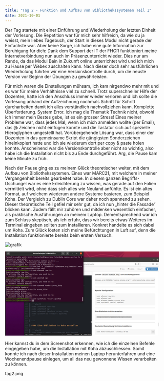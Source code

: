 ```yaml
---
title: "Tag 2 - Funktion und Aufbau von Bibliothekssystemen Teil 1"
date: 2021-10-01
---
```


Der Tag startete mit einer Einführung und Wiederholung der letzten Einheit der Vorlesung. Die Repetition war für mich sehr hilfreich, da wie du ja weisst, mein liebes Tagebuch, der Start in dieses Modul nicht gerade der Einfachste war. Aber keine Sorge, ich habe eine gute Information zur Beruhigung für dich: Dank dem Support der IT der FHGR funktioniert meine Internetverbindung nun auch im Präsenzunterricht wieder. Dies nur am Rande, da das Modul Bain in Zukunft online unterrichtet wird und ich mich zu Hause per Webex zuschalten kann. Nach dieser doch sehr ausführlichen Wiederholung führten wir eine Versionskontrolle durch, um die neuste Version vor Beginn der Übungen zu gewährleisten. 

Für mich waren die Einstellungen mühsam, ich kam nirgendwo mehr mit und es war für meine Verhältnisse viel zu schnell. Trotz superschneller Hilfe der Dozenten, hatte ich den Anschluss immer wieder verloren und ich sollte die Vorlesung anhand der Aufzeichnung nochmals Schritt für Schritt durcharbeiten damit ich alles verständlich nachvollziehen kann. Komplette Überforderung. System Error. Ich mag die Thematik Technik nicht, obwohl ich immer mein Bestes gebe, ist es ein grosser Stress! Eines meiner Probleme war, dass jedes Mal, wenn ich mich anmelden wollte (per Email), das @ Zeichen nicht einfügen konnte und die Tastatur sich auf spezielle Hieroglyphen umgestellt hat. Vorübergehende Lösung war, dass einer der Dozenten in das gemeinsame Skript die gängigsten Sonderzeichen hineinkopiert hatte und ich sie wiederum dort per copy & paste holen konnte. Anscheinend war die Versionskontrolle aber nicht so wichtig, also habe ich die Installation nicht bis zu Ende durchgeführt. Arg, die Pause kam keine Minute zu früh. 

Nach der Pause ging es zu meinem Glück theoretischer weiter, mit dem Aufbau von Bibliothekssytemen. Eines war MARC21, mit welchem in meiner Vergangenheit bereits gearbeitet habe. In diesem ganzen Begriffs-Dschungel war es eine Erleichterung zu wissen, was gerade auf den Folien vermittelt wird, ohne dass sich alles wie Neuland anfühlte. Es ist ein altes Format, auf welchem wiederum andere Systeme basieren, zum Beispiel Koha. Der Vergleich zu Dublin Core war daher noch spannend zu sehen. Dieser theoretische Teil gefiel mir sehr gut, da ich nun „hinter die Fassade“ blicken kann. Zudem fällt mir zuhören und mitdenken wesentlich einfacher, als praktische Ausführungen an meinem Laptop. Dementsprechend war ich zum Schluss skeptisch, als ich erfuhr, dass wir bereits etwas Weiteres im Terminal eingeben sollten zum Installieren. Konkret handelte es sich dabei um Koha. Zum Glück lösten sich meine Befürchtungen in Luft auf, denn die Installation funktionierte bereits beim ersten Versuch. 

 
![grafik](https://user-images.githubusercontent.com/90958264/149840837-94354516-f025-4957-88c5-6b4fa1be08db.png)

![Screenshot](tag2.png)

Hier kannst du in dem Screenshot erkennen, wie ich die einzelnen Befehle eingegeben habe, um die Installation mit Koha abzuschliessen. Somit konnte ich nach dieser Installation meinen Laptop herunterfahren und eine Wochenendpause einlegen, um all das neu gewonnene Wissen verarbeiten zu können. 

tag2.png
